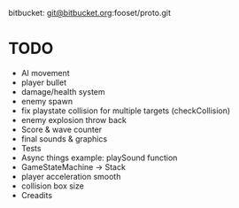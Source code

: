 bitbucket: git@bitbucket.org:fooset/proto.git

# TODO
- AI movement
- player bullet 
- damage/health system
- enemy spawn
- fix playstate collision for multiple targets (checkCollision)
- enemy explosion throw back
- Score & wave counter
- final sounds & graphics
- Tests
- Async things example: playSound function
- GameStateMachine -> Stack
- player acceleration smooth
- collision box size
- Creadits
